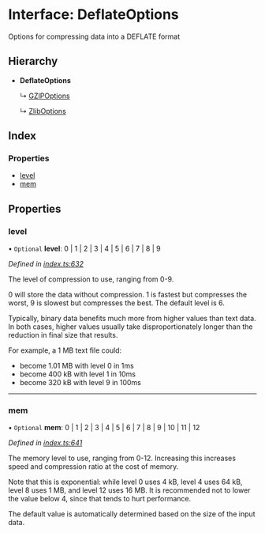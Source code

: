 # Interface: DeflateOptions

Options for compressing data into a DEFLATE format

## Hierarchy

* **DeflateOptions**

  ↳ [GZIPOptions](gzipoptions.md)

  ↳ [ZlibOptions](zliboptions.md)

## Index

### Properties

* [level](deflateoptions.md#level)
* [mem](deflateoptions.md#mem)

## Properties

### level

• `Optional` **level**: 0 \| 1 \| 2 \| 3 \| 4 \| 5 \| 6 \| 7 \| 8 \| 9

*Defined in [index.ts:632](https://github.com/101arrowz/fflate/blob/fe2a3b1/src/index.ts#L632)*

The level of compression to use, ranging from 0-9.

0 will store the data without compression.
1 is fastest but compresses the worst, 9 is slowest but compresses the best.
The default level is 6.

Typically, binary data benefits much more from higher values than text data.
In both cases, higher values usually take disproportionately longer than the reduction in final size that results.

For example, a 1 MB text file could:
- become 1.01 MB with level 0 in 1ms
- become 400 kB with level 1 in 10ms
- become 320 kB with level 9 in 100ms

___

### mem

• `Optional` **mem**: 0 \| 1 \| 2 \| 3 \| 4 \| 5 \| 6 \| 7 \| 8 \| 9 \| 10 \| 11 \| 12

*Defined in [index.ts:641](https://github.com/101arrowz/fflate/blob/fe2a3b1/src/index.ts#L641)*

The memory level to use, ranging from 0-12. Increasing this increases speed and compression ratio at the cost of memory.

Note that this is exponential: while level 0 uses 4 kB, level 4 uses 64 kB, level 8 uses 1 MB, and level 12 uses 16 MB.
It is recommended not to lower the value below 4, since that tends to hurt performance.

The default value is automatically determined based on the size of the input data.
